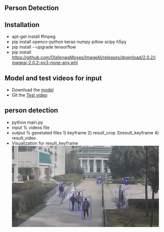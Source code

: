 ## Person Detection
## Installation
- apt-get install ffmpeg
- pip install opencv-python keras numpy pillow scipy h5py 
- pip install --upgrade tensorflow
- pip install https://github.com/OlafenwaMoses/ImageAI/releases/download/2.0.2/imageai-2.0.2-py3-none-any.whl
## Model and test videos for input
- Download the [model](https://pan.baidu.com/s/1A6d2qrrUZ99rKOhX4w9DGA)
- Git the [Test video](https://pan.baidu.com/s/1AD2YAQWuiY9DgLtJpRT3kw)  

## person detection
- python main.py 
- input % videos file
- output % genetated files 1) keyframe 2) result_crop 3)result_keyframe 4) result_video
- Visualization for result_keyframe
![](https://github.com/xiaowang1516/Person_Detection_for_videos/blob/master/Result.png)
